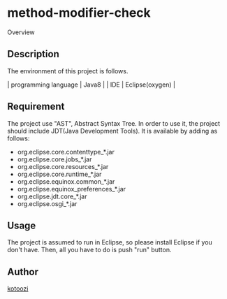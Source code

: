 method-modifier-check
====

Overview

## Description
The environment of this project is follows.

| programming language | Java8 |
| IDE | Eclipse(oxygen) |

## Requirement
The project use "AST", Abstract Syntax Tree. In order to use it, the project should include JDT(Java Development Tools).
It is available by adding as follows:

- org.eclipse.core.contenttype_*.jar
- org.eclipse.core.jobs_*.jar
- org.eclipse.core.resources_*.jar
- org.eclipse.core.runtime_*.jar
- org.eclipse.equinox.common_*.jar
- org.eclipse.equinox_preferences_*.jar
- org.eclipse.jdt.core_*.jar
- org.eclipse.osgi_*.jar

## Usage
The project is assumed to run in Eclipse, so please install Eclipse if you don't have.
Then, all you have to do is push "run" button.

## Author

[kotoozi](https://github.com/kotoozi)